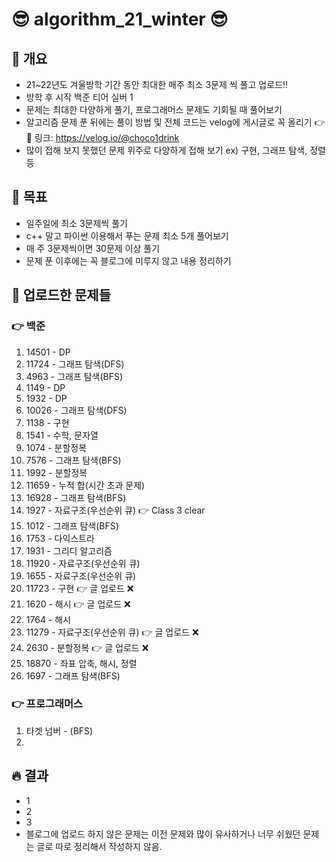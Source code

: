 # 😎 algorithm_21_winter 😎

## 💎 개요

- 21~22년도 겨울방학 기간 동안 최대한 매주 최소 3문제 씩 풀고 업로드!!
- 방학 후 시작 백준 티어 실버 1
- 문제는 최대한 다양하게 풀기, 프로그래머스 문제도 기회될 때 풀어보기
- 알고리즘 문제 푼 뒤에는 풀이 방법 및 전체 코드는 velog에 게시글로 꼭 올리기 👉 👀 링크: https://velog.io/@choco1drink
- 많이 접해 보지 못했던 문제 위주로 다양하게 접해 보기 ex) 구현, 그래프 탐색, 정렬 등

## 💎 목표

- 일주일에 최소 3문제씩 풀기
- c++ 말고 파이썬 이용해서 푸는 문제 최소 5개 풀어보기
- 매 주 3문제씩이면 30문제 이상 풀기
- 문제 푼 이후에는 꼭 블로그에 미루지 않고 내용 정리하기

## 💎 업로드한 문제들
### 👉 백준
 1. 14501 - DP
 2. 11724 - 그래프 탐색(DFS)
 3. 4963 - 그래프 탐색(BFS)
 4. 1149 - DP
 5. 1932 - DP
 6. 10026 - 그래프 탐색(DFS)
 7. 1138 - 구현
 8. 1541 - 수학, 문자열
 9. 1074 - 분할정복
 10. 7576 - 그래프 탐색(BFS)
 11. 1992 - 분할정복
 12. 11659 - 누적 합(시간 초과 문제)
 13. 16928 - 그래프 탐색(BFS)
 14. 1927 - 자료구조(우선순위 큐) 👉 Class 3 clear
 15. 1012 - 그래프 탐색(BFS)
 16. 1753 - 다익스트라
 17. 1931 - 그리디 알고리즘
 18. 11920 - 자료구조(우선순위 큐)
 19. 1655 - 자료구조(우선순위 큐)
 20. 11723 - 구현 👉 글 업로드 ❌
 21. 1620 - 해시 👉 글 업로드 ❌
 22. 1764 - 해시
 23. 11279 - 자료구조(우선순위 큐) 👉 글 업로드 ❌
 24. 2630 - 분할정복 👉 글 업로드 ❌
 25. 18870 - 좌표 압축, 해시, 정렬
 26. 1697 - 그래프 탐색(BFS)

### 👉 프로그래머스
 1. 타겟 넘버 - (BFS)
 2. 

## 🔥 결과
- 1
- 2
- 3
- 블로그에 업로드 하지 않은 문제는 이전 문제와 많이 유사하거나 너무 쉬웠던 문제는 글로 따로 정리해서 작성하지 않음.
